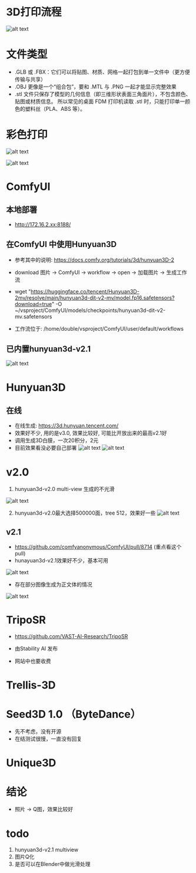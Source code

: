 
# 3D打印流程
![alt text](image.png)

# 文件类型

- .GLB 或 .FBX：它们可以将贴图、材质、网格一起打包到单一文件中（更方便传输与共享）
- .OBJ 更像是一个“组合包”，要和 .MTL 与 .PNG 一起才能显示完整效果
- .stl 文件只保存了模型的几何信息（即三维形状表面三角面片），不包含颜色、贴图或材质信息。 所以常见的桌面 FDM 打印机读取 .stl 时，只能打印单一颜色的塑料丝（PLA、ABS 等）。

# 彩色打印

![alt text](image-1.png)

![alt text](image-3.png)


# ComfyUI

## 本地部署

- http://172.16.2.xx:8188/

## 在ComfyUI 中使用Hunyuan3D

- 参考其中的说明: https://docs.comfy.org/tutorials/3d/hunyuan3D-2
- download 图片 -> ComfyUI -> workflow -> open -> 加载图片 -> 生成工作流
- wget "https://huggingface.co/tencent/Hunyuan3D-2mv/resolve/main/hunyuan3d-dit-v2-mv/model.fp16.safetensors?download=true" -O ~/vsproject/ComfyUI/models/checkpoints/hunyuan3d-dit-v2-mv.safetensors  

- 工作流位于: /home/double/vsproject/ComfyUI/user/default/workflows

## 已内置hunyuan3d-v2.1

![alt text](d2732081-f30c-4b66-8c92-7af508dca65e.png)


# Hunyuan3D

## 在线
- 在线生成: https://3d.hunyuan.tencent.com/
- 效果好不少, 用的是v3.0, 效果比较好, 可能比开放出来的最高v2.1好
- 调用生成3D白膜，一次20积分，2元
- 目前效果看没必要自己部署
![alt text](image-6.png)
![alt text](image-5.png)

# v2.0
1. hunyuan3d-v2.0 multi-view 生成的不光滑

![alt text](image-4.png)

2. hunyuan3d-v2.0最大选择500000面，tree 512，效果好一些
![alt text](image-7.png)


## v2.1

- https://github.com/comfyanonymous/ComfyUI/pull/8714 (重点看这个pull)
- hunayuan3d-v2.1效果好不少，基本可用

![alt text](image-8.png)

- 存在部分图像生成为正文体的情况

![alt text](image-9.png)



# TripoSR

- https://github.com/VAST-AI-Research/TripoSR

- 由Stability AI 发布
- 网站中也要收费

# Trellis-3D

# Seed3D 1.0 （ByteDance）

- 先不考虑，没有开源
- 在结测试很慢，一直没有回复



# Unique3D

# 结论
- 照片 -> Q图，效果比较好

# todo

1. hunyuan3d-v2.1 multiview
2. 图片Q化
3. 是否可以在Blender中做光滑处理
